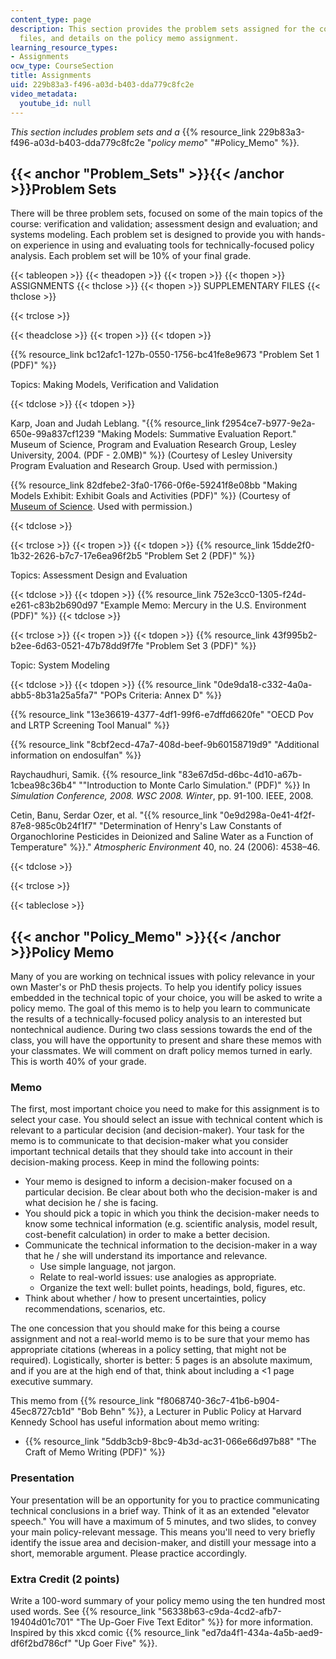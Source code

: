 ```yaml
---
content_type: page
description: This section provides the problem sets assigned for the course, supplementary
  files, and details on the policy memo assignment.
learning_resource_types:
- Assignments
ocw_type: CourseSection
title: Assignments
uid: 229b83a3-f496-a03d-b403-dda779c8fc2e
video_metadata:
  youtube_id: null
---
```


_This section includes problem sets and a_ {{% resource_link 229b83a3-f496-a03d-b403-dda779c8fc2e "_policy memo_" "#Policy_Memo" %}}_._

{{< anchor "Problem_Sets" >}}{{< /anchor >}}Problem Sets
--------------------------------------------------------

There will be three problem sets, focused on some of the main topics of the course: verification and validation; assessment design and evaluation; and systems modeling. Each problem set is designed to provide you with hands-on experience in using and evaluating tools for technically-focused policy analysis. Each problem set will be 10% of your final grade.

{{< tableopen >}}
{{< theadopen >}}
{{< tropen >}}
{{< thopen >}}
ASSIGNMENTS
{{< thclose >}}
{{< thopen >}}
SUPPLEMENTARY FILES
{{< thclose >}}

{{< trclose >}}

{{< theadclose >}}
{{< tropen >}}
{{< tdopen >}}


{{% resource_link bc12afc1-127b-0550-1756-bc41fe8e9673 "Problem Set 1 (PDF)" %}}

Topics: Making Models, Verification and Validation


{{< tdclose >}}
{{< tdopen >}}


Karp, Joan and Judah Leblang. "{{% resource_link f2954ce7-b977-9e2a-650e-99a837cf1239 "Making Models: Summative Evaluation Report.\" Museum of Science, Program and Evaluation Research Group, Lesley University, 2004. (PDF - 2.0MB)" %}} (Courtesy of Lesley University Program Evaluation and Research Group. Used with permission.)

{{% resource_link 82dfebe2-3fa0-1766-0f6e-59241f8e08bb "Making Models Exhibit: Exhibit Goals and Activities (PDF)" %}} (Courtesy of [Museum of Science](http://www.mos.org/ ). Used with permission.)


{{< tdclose >}}

{{< trclose >}}
{{< tropen >}}
{{< tdopen >}}
{{% resource_link 15dde2f0-1b32-2626-b7c7-17e6ea96f2b5 "Problem Set 2 (PDF)" %}}

Topics: Assessment Design and Evaluation


{{< tdclose >}}
{{< tdopen >}}
{{% resource_link 752e3cc0-1305-f24d-e261-c83b2b690d97 "Example Memo: Mercury in the U.S. Environment (PDF)" %}}
{{< tdclose >}}

{{< trclose >}}
{{< tropen >}}
{{< tdopen >}}
{{% resource_link 43f995b2-b2ee-6d63-0521-47b78dd9f7fe "Problem Set 3 (PDF)" %}}

Topic: System Modeling


{{< tdclose >}}
{{< tdopen >}}
{{% resource_link "0de9da18-c332-4a0a-abb5-8b31a25a5fa7" "POPs Criteria: Annex D" %}}

{{% resource_link "13e36619-4377-4df1-99f6-e7dffd6620fe" "OECD Pov and LRTP Screening Tool Manual" %}}

{{% resource_link "8cbf2ecd-47a7-408d-beef-9b60158719d9" "Additional information on endosulfan" %}}

Raychaudhuri, Samik. {{% resource_link "83e67d5d-d6bc-4d10-a67b-1cbea98c36b4" "\"Introduction to Monte Carlo Simulation.\" (PDF)" %}} In _Simulation Conference, 2008. WSC 2008. Winter_, pp. 91-100. IEEE, 2008.

Cetin, Banu, Serdar Ozer, et al. "{{% resource_link "0e9d298a-0e41-4f2f-87e8-985c0b24f1f7" "Determination of Henry's Law Constants of Organochlorine Pesticides in Deionized and Saline Water as a Function of Temperature" %}}." _Atmospheric Environment_ 40, no. 24 (2006): 4538–46.


{{< tdclose >}}

{{< trclose >}}

{{< tableclose >}}

{{< anchor "Policy_Memo" >}}{{< /anchor >}}Policy Memo
------------------------------------------------------

Many of you are working on technical issues with policy relevance in your own Master's or PhD thesis projects. To help you identify policy issues embedded in the technical topic of your choice, you will be asked to write a policy memo. The goal of this memo is to help you learn to communicate the results of a technically-focused policy analysis to an interested but nontechnical audience. During two class sessions towards the end of the class, you will have the opportunity to present and share these memos with your classmates. We will comment on draft policy memos turned in early. This is worth 40% of your grade.

### Memo

The first, most important choice you need to make for this assignment is to select your case. You should select an issue with technical content which is relevant to a particular decision (and decision-maker). Your task for the memo is to communicate to that decision-maker what you consider important technical details that they should take into account in their decision-making process. Keep in mind the following points:

*   Your memo is designed to inform a decision-maker focused on a particular decision. Be clear about both who the decision-maker is and what decision he / she is facing.
*   You should pick a topic in which you think the decision-maker needs to know some technical information (e.g. scientific analysis, model result, cost-benefit calculation) in order to make a better decision.
*   Communicate the technical information to the decision-maker in a way that he / she will understand its importance and relevance.
    *   Use simple language, not jargon.
    *   Relate to real-world issues: use analogies as appropriate.
    *   Organize the text well: bullet points, headings, bold, figures, etc.
*   Think about whether / how to present uncertainties, policy recommendations, scenarios, etc.

The one concession that you should make for this being a course assignment and not a real-world memo is to be sure that your memo has appropriate citations (whereas in a policy setting, that might not be required). Logistically, shorter is better: 5 pages is an absolute maximum, and if you are at the high end of that, think about including a \<1 page executive summary.

This memo from {{% resource_link "f8068740-36c7-41b6-b904-45ec8727cb1d" "Bob Behn" %}}, a Lecturer in Public Policy at Harvard Kennedy School has useful information about memo writing:

*   {{% resource_link "5ddb3cb9-8bc9-4b3d-ac31-066e66d97b88" "The Craft of Memo Writing (PDF)" %}} 

### Presentation

Your presentation will be an opportunity for you to practice communicating technical conclusions in a brief way. Think of it as an extended "elevator speech." You will have a maximum of 5 minutes, and two slides, to convey your main policy-relevant message. This means you'll need to very briefly identify the issue area and decision-maker, and distill your message into a short, memorable argument. Please practice accordingly.

### Extra Credit (2 points)

Write a 100-word summary of your policy memo using the ten hundred most used words. See {{% resource_link "56338b63-c9da-4cd2-afb7-19404d01c701" "The Up-Goer Five Text Editor" %}} for more information. Inspired by this xkcd comic {{% resource_link "ed7da4f1-434a-4a5b-aed9-df6f2bd786cf" "Up Goer Five" %}}.